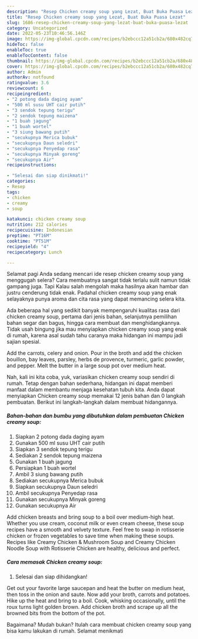 ```yaml
---
description: "Resep Chicken creamy soup yang Lezat, Buat Buka Puasa Lezat"
title: "Resep Chicken creamy soup yang Lezat, Buat Buka Puasa Lezat"
slug: 1686-resep-chicken-creamy-soup-yang-lezat-buat-buka-puasa-lezat
category: Uncategorized
date: 2022-05-23T10:46:56.146Z
image: https://img-global.cpcdn.com/recipes/b2ebccc12a51cb2a/680x482cq70/chicken-creamy-soup-foto-resep-utama.jpg
hideToc: false
enableToc: true
enableTocContent: false
thumbnail: https://img-global.cpcdn.com/recipes/b2ebccc12a51cb2a/680x482cq70/chicken-creamy-soup-foto-resep-utama.jpg
cover: https://img-global.cpcdn.com/recipes/b2ebccc12a51cb2a/680x482cq70/chicken-creamy-soup-foto-resep-utama.jpg
author: Admin
authorAv: notfound
ratingvalue: 3.6
reviewcount: 6
recipeingredient:
- "2 potong dada daging ayam"
- "500 ml susu UHT cair putih"
- "3 sendok tepung terigu"
- "2 sendok tepung maizena"
- "1 buah jagung"
- "1 buah wortel"
- "3 siung bawang putih"
- "secukupnya Merica bubuk"
- "secukupnya Daun seledri"
- "secukupnya Penyedap rasa"
- "secukupnya Minyak goreng"
- "secukupnya Air"
recipeinstructions:

- "Selesai dan siap dinikmati!"
categories:
- Resep
tags:
- chicken
- creamy
- soup

katakunci: chicken creamy soup 
nutrition: 212 calories
recipecuisine: Indonesian
preptime: "PT16M"
cooktime: "PT51M"
recipeyield: "4"
recipecategory: Lunch

---
```



Selamat pagi Anda sedang mencari ide resep chicken creamy soup yang menggugah selera? Cara membuatnya sangat tidak terlalu sulit namun tidak gampang juga. Tapi Kalau salah mengolah maka hasilnya akan hambar dan justru cenderung tidak enak. Padahal chicken creamy soup yang enak selayaknya punya aroma dan cita rasa yang dapat memancing selera kita.


Ada beberapa hal yang sedikit banyak mempengaruhi kualitas rasa dari chicken creamy soup, pertama dari jenis bahan, selanjutnya pemilihan bahan segar dan bagus, hingga cara membuat dan menghidangkannya. Tidak usah bingung jika mau menyiapkan chicken creamy soup yang enak di rumah, karena asal sudah tahu caranya maka hidangan ini mampu jadi sajian spesial.

Add the carrots, celery and onion. Pour in the broth and add the chicken bouillon, bay leaves, parsley, herbs de provence, turmeric, garlic powder, and pepper. Melt the butter in a large soup pot over medium heat.


Nah, kali ini kita coba, yuk, variasikan chicken creamy soup sendiri di rumah. Tetap dengan bahan sederhana, hidangan ini dapat memberi manfaat dalam membantu menjaga kesehatan tubuh kita. Anda dapat menyiapkan Chicken creamy soup memakai 12 jenis bahan dan 0 langkah pembuatan. Berikut ini langkah-langkah dalam membuat hidangannya.

<!--inarticleads1-->

##### Bahan-bahan dan bumbu yang dibutuhkan dalam pembuatan Chicken creamy soup:

1. Siapkan 2 potong dada daging ayam
1. Gunakan 500 ml susu UHT cair putih
1. Siapkan 3 sendok tepung terigu
1. Sediakan 2 sendok tepung maizena
1. Gunakan 1 buah jagung
1. Persiapkan 1 buah wortel
1. Ambil 3 siung bawang putih
1. Sediakan secukupnya Merica bubuk
1. Siapkan secukupnya Daun seledri
1. Ambil secukupnya Penyedap rasa
1. Gunakan secukupnya Minyak goreng
1. Gunakan secukupnya Air


Add chicken breasts and bring soup to a boil over medium-high heat. Whether you use cream, coconut milk or even cream cheese, these soup recipes have a smooth and velvety texture. Feel free to swap in rotisserie chicken or frozen vegetables to save time when making these soups. Recipes like Creamy Chicken &amp; Mushroom Soup and Creamy Chicken Noodle Soup with Rotisserie Chicken are healthy, delicious and perfect. 

<!--inarticleads2-->

##### Cara memasak Chicken creamy soup:


1. Selesai dan siap dihidangkan!

Get out your favorite large saucepan and heat the butter on medium heat, then toss in the onion and saute. Now add your broth, carrots and potatoes. Hike up the heat and bring to a boil. Cook, whisking occasionally, until the roux turns light golden brown. Add chicken broth and scrape up all the browned bits from the bottom of the pot. 

Bagaimana? Mudah bukan? Itulah cara membuat chicken creamy soup yang bisa kamu lakukan di rumah. Selamat menikmati
